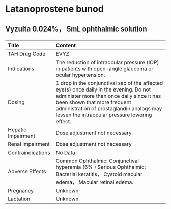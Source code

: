 # Latanoprostene bunod

## Vyzulta 0.024%， 5mL ophthalmic solution

##### 

| Title              | Content                                                                                                                                                                                                                                                         |
|:-------------------|:----------------------------------------------------------------------------------------------------------------------------------------------------------------------------------------------------------------------------------------------------------------|
| TAH Drug Code      | EVYZ                                                                                                                                                                                                                                                            |
| Indications        | The reduction of intraocular pressure (IOP) in patients with open-angle glaucoma or ocular hypertension.                                                                                                                                                        |
| Dosing             | 1 drop in the conjunctival sac of the affected eye(s) once daily in the evening. Do not administer more than once daily since it has been shown that more frequent administration of prostaglandin analogs may lessen the intraocular pressure lowering effect. |
| Hepatic Impairment | Dose adjustment not necessary                                                                                                                                                                                                                                   |
| Renal Impairment   | Dose adjustment not necessary                                                                                                                                                                                                                                   |
| Contraindications  | No Data                                                                                                                                                                                                                                                         |
| Adverse Effects    | Common Ophthalmic: Conjunctival hyperemia (6% ) Serious Ophthalmic: Bacterial keratitis， Cystoid macular edema， Macular retinal edema.                                                                                                                        |
| Pregnancy          | Unknown                                                                                                                                                                                                                                                         |
| Lactation          | Unknown                                                                                                                                                                                                                                                         |

